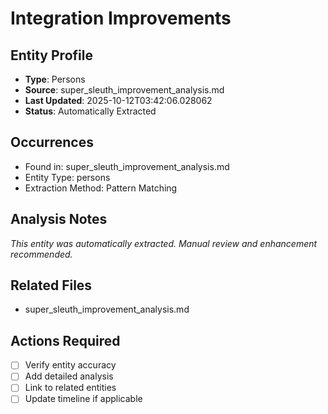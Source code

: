 # Integration Improvements

## Entity Profile
- **Type**: Persons
- **Source**: super_sleuth_improvement_analysis.md
- **Last Updated**: 2025-10-12T03:42:06.028062
- **Status**: Automatically Extracted

## Occurrences
- Found in: super_sleuth_improvement_analysis.md
- Entity Type: persons
- Extraction Method: Pattern Matching

## Analysis Notes
*This entity was automatically extracted. Manual review and enhancement recommended.*

## Related Files
- super_sleuth_improvement_analysis.md

## Actions Required
- [ ] Verify entity accuracy
- [ ] Add detailed analysis
- [ ] Link to related entities
- [ ] Update timeline if applicable
